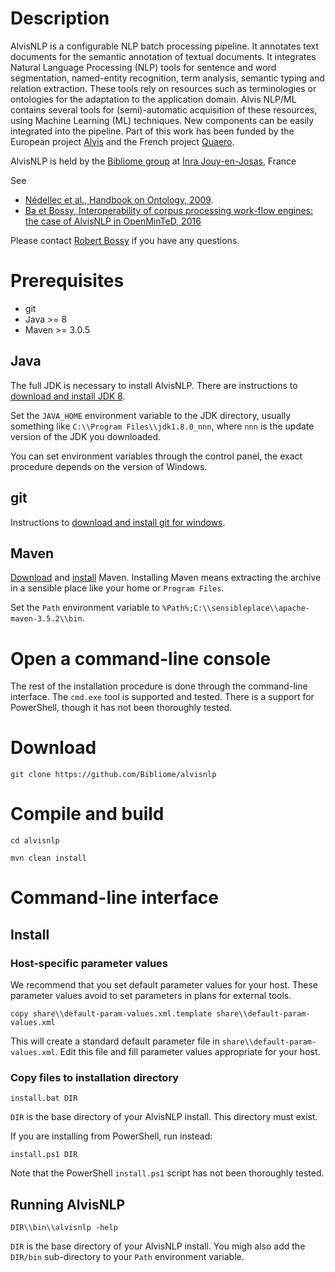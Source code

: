 # Description

AlvisNLP is a configurable NLP batch processing pipeline. It annotates text documents for the semantic annotation of textual documents. It integrates Natural Language Processing (NLP) tools for sentence and word segmentation, named-entity recognition, term analysis, semantic typing and relation extraction. These tools rely on resources such as terminologies or ontologies for the adaptation to the application domain. Alvis NLP/ML contains several tools for (semi)-automatic acquisition of these resources, using Machine Learning (ML) techniques. New components can be easily integrated into the pipeline. Part of this work has been funded by the European project [Alvis](http://cordis.europa.eu/ist/kct/alvis_synopsis.htm) and the French project [Quaero](http://www.quaero.org/module_technologique/alvisae-alvis-annotation-editor/).


AlvisNLP is held by the [Bibliome group](http://maiage.jouy.inra.fr/?q=fr/bibliome/) at [Inra Jouy-en-Josas](http://www.jouy.inra.fr/en), France

See
- [Nédellec et al., Handbook on Ontology, 2009](http://www.springer.com/us/book/9783540709992).
- [Ba et Bossy, Interoperability of corpus processing work-flow engines: the case of AlvisNLP in OpenMinTeD, 2016](http://interop2016.github.io//pdf/INTEROP-4.pdf)
 
      
Please contact [Robert Bossy](mailto:robert.bossy@inra.fr) if you have any questions.

# Prerequisites

* git
* Java >= 8
* Maven >= 3.0.5

## Java

The full JDK is necessary to install AlvisNLP.
There are instructions to [download and install JDK 8](http://www.oracle.com/technetwork/java/javase/downloads/jdk8-downloads-2133151.html).

Set the `JAVA_HOME` environment variable to the JDK directory, usually something like `C:\\Program Files\\jdk1.8.0_nnn`, where `nnn` is the update version of the JDK you downloaded.

You can set environment variables through the control panel, the exact procedure depends on the version of Windows.

## git

Instructions to [download and install git for windows](https://git-scm.com/download/win).

## Maven

[Download](https://maven.apache.org/download.cgi) and [install](https://maven.apache.org/guides/getting-started/windows-prerequisites.html) Maven. Installing Maven means extracting the archive in a sensible place like your home or `Program Files`.

Set the `Path` environment variable to `%Path%;C:\\sensibleplace\\apache-maven-3.5.2\\bin`.

# Open a command-line console

The rest of the installation procedure is done through the command-line interface.
The `cmd.exe` tool is supported and tested.
There is a support for PowerShell, though it has not been thoroughly tested.

# Download

`git clone https://github.com/Bibliome/alvisnlp`

# Compile and build

`cd alvisnlp`

`mvn clean install`

# Command-line interface

## Install

### Host-specific parameter values

We recommend that you set default parameter values for your host.
These parameter values avoid to set parameters in plans for external tools.

`copy share\\default-param-values.xml.template share\\default-param-values.xml`

This will create a standard default parameter file in `share\\default-param-values.xml`.
Edit this file and fill parameter values appropriate for your host.

### Copy files to installation directory

`install.bat DIR`

`DIR` is the base directory of your AlvisNLP install.
This directory must exist.

If you are installing from PowerShell, run instead:

`install.ps1 DIR`

Note that the PowerShell `install.ps1` script has not been thoroughly tested.

## Running AlvisNLP

`DIR\\bin\\alvisnlp -help`

`DIR` is the base directory of your AlvisNLP install. You migh also add the `DIR/bin` sub-directory to your `Path` environment variable.
